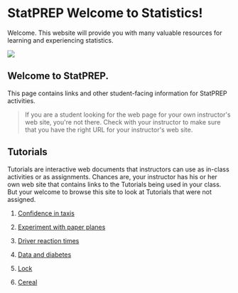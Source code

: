 # StatPREP Welcome to Statistics!

 Welcome.  This website will provide you with many valuable resources for learning and experiencing statistics.

![](https://1.cdn.edl.io/QSFwkbBUeGbuHG5b26dizPmdbF27ZesW2eCzIDbPG6ih4n3H.jpg)

## Welcome to StatPREP. 

This page contains links and other student-facing information for StatPREP activities.

> If you are a student looking for the web page for your own instructor's web site, you're not there. Check with your instructor to make sure that you have the right URL for your instructor's web site.

## Tutorials

Tutorials are interactive web documents that instructors can use as in-class activities or as assignments. Chances are, your instructor has his or her own web site that contains links to the Tutorials being used in your class. But your welcome to browse this site to look at Tutorials that were not assigned.

1. [Confidence in taxis](https://dtkaplan.shinyapps.io/Confidence_in_Taxis/)
2. [Experiment with paper planes](https://dtkaplan.shinyapps.io/Paper_planes/)
3. [Driver reaction times](http://dtkaplan.shinyapps.io/Traffic_signs)
4. [Data and diabetes](https://dtkaplan.shinyapps.io/Diabetes/)
5. [Lock](https://elizabethflynn.github.io/StatPrep/Lock.csv)

6.  [Cereal](http://www.lock5stat.com/datasets/Cereal.csv)


